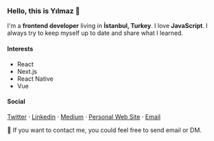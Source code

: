 ### Hello, this is Yılmaz 👋
I'm a **frontend developer** living in **İstanbul, Turkey**. I love **JavaScript**. I always try to keep myself up to date and share what I learned.

#### Interests
- React
- Next.js
- React Native
- Vue

#### Social
[Twitter](https://twitter.com/yilmazdev) ·
[Linkedin](https://linkedin.com/in/yilmazcakmakci) ·
[Medium](https://medium.com/@yilmazcakmakci) ·
[Personal Web Site](https://yilmazc.com) ·
[Email](mailto:cakmakcy@gmail.com)

:rocket: If you want to contact me, you could feel free to send email or DM.
